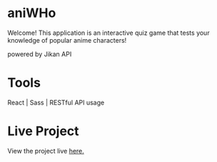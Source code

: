 # aniWHo

Welcome! This application is an interactive quiz game that tests your knowledge of popular anime characters!

powered by Jikan API

# Tools
React | Sass | RESTful API usage 

# Live Project
View the project live [here.](https://vigilant-hopper-997c29.netlify.app/)
